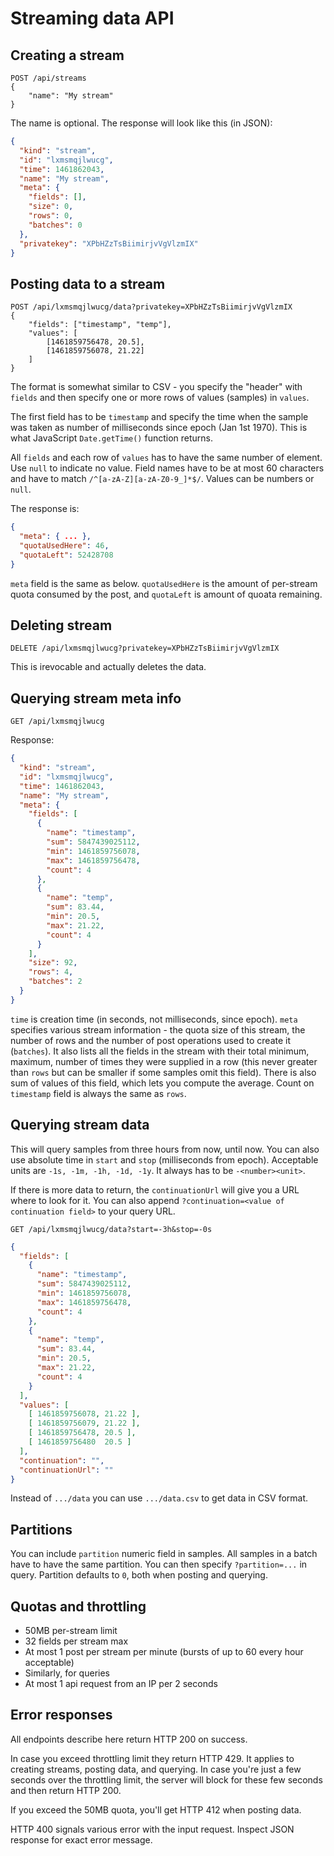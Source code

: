# Streaming data API

## Creating a stream

```
POST /api/streams
{
    "name": "My stream"
}
```

The name is optional. The response will look like this (in JSON):

```json
{
  "kind": "stream",
  "id": "lxmsmqjlwucg",
  "time": 1461862043,
  "name": "My stream",
  "meta": {
    "fields": [],
    "size": 0,
    "rows": 0,
    "batches": 0
  },
  "privatekey": "XPbHZzTsBiimirjvVgVlzmIX"
}
```

## Posting data to a stream

```
POST /api/lxmsmqjlwucg/data?privatekey=XPbHZzTsBiimirjvVgVlzmIX
{
    "fields": ["timestamp", "temp"], 
    "values": [
        [1461859756478, 20.5], 
        [1461859756078, 21.22]
    ]    
}
```

The format is somewhat similar to CSV - you specify the "header" with `fields`
and then specify one or more rows of values (samples) in `values`.

The first field has to be `timestamp` and specify the time when the sample was
taken as number of milliseconds since epoch (Jan 1st 1970). This is what JavaScript
`Date.getTime()` function returns.

All `fields` and each row of `values` has to have the same number of element.
Use `null` to indicate no value. Field names have to be at most 60 characters
and have to match `/^[a-zA-Z][a-zA-Z0-9_]*$/`. Values can be numbers or `null`.

The response is:

```json
{
  "meta": { ... },
  "quotaUsedHere": 46,
  "quotaLeft": 52428708
}
```

`meta` field is the same as below. `quotaUsedHere` is the amount of per-stream quota
consumed by the post, and `quotaLeft` is amount of quoata remaining.

## Deleting stream

```
DELETE /api/lxmsmqjlwucg?privatekey=XPbHZzTsBiimirjvVgVlzmIX
```

This is irevocable and actually deletes the data.

## Querying stream meta info

```
GET /api/lxmsmqjlwucg
```

Response:

```json
{                                
  "kind": "stream",              
  "id": "lxmsmqjlwucg",          
  "time": 1461862043,            
  "name": "My stream",           
  "meta": {                      
    "fields": [                  
      {                          
        "name": "timestamp",     
        "sum": 5847439025112,    
        "min": 1461859756078,    
        "max": 1461859756478,    
        "count": 4               
      },                         
      {                          
        "name": "temp",          
        "sum": 83.44,            
        "min": 20.5,             
        "max": 21.22,            
        "count": 4               
      }                          
    ],                           
    "size": 92,                  
    "rows": 4,                   
    "batches": 2                 
  }                              
}                                
```

`time` is creation time (in seconds, not milliseconds, since epoch).
`meta` specifies various stream information - the quota size of this
stream, the number of rows and the number of post operations used
to create it (`batches`). It also lists all the fields in the stream
with their total minimum, maximum, number of times they were supplied
in a row (this never greater than `rows` but can be smaller if some
samples omit this field). There is also sum of values of this field,
which lets you compute the average. Count on `timestamp` field is always the
same as `rows`.

## Querying stream data

This will query samples from three hours from now, until now. You can also
use absolute time in `start` and `stop` (milliseconds from epoch).
Acceptable units are `-1s, -1m, -1h, -1d, -1y`. It always has to be `-<number><unit>`.

If there is more data to return, the `continuationUrl` will give you a URL
where to look for it. You can also append `?continuation=<value of continuation field>`
to your query URL.

```
GET /api/lxmsmqjlwucg/data?start=-3h&stop=-0s
```

```json
{
  "fields": [
    {
      "name": "timestamp",
      "sum": 5847439025112,
      "min": 1461859756078,
      "max": 1461859756478,
      "count": 4
    },
    {
      "name": "temp",
      "sum": 83.44,
      "min": 20.5,
      "max": 21.22,
      "count": 4
    }
  ],
  "values": [
    [ 1461859756078, 21.22 ],
    [ 1461859756079, 21.22 ],
    [ 1461859756478, 20.5 ],
    [ 1461859756480  20.5 ]
  ],
  "continuation": "",
  "continuationUrl": ""
}
```

Instead of `.../data` you can use `.../data.csv` to get data in CSV format.

## Partitions

You can include `partition` numeric field in samples. All samples
in a batch have to have the same partition. You can then specify
`?partition=...` in query. Partition defaults to `0`, both when
posting and querying. 


## Quotas and throttling

* 50MB per-stream limit
* 32 fields per stream max
* At most 1 post per stream per minute (bursts of up to 60 every hour acceptable)
* Similarly, for queries
* At most 1 api request from an IP per 2 seconds

## Error responses

All endpoints describe here return HTTP 200 on success.

In case you exceed throttling limit they return HTTP 429. It applies to creating streams,
posting data, and querying. In case you're just a few seconds over the throttling limit,
the server will block for these few seconds and then return HTTP 200.

If you exceed the 50MB quota, you'll get HTTP 412 when posting data.

HTTP 400 signals various error with the input request. Inspect JSON response for
exact error message.
